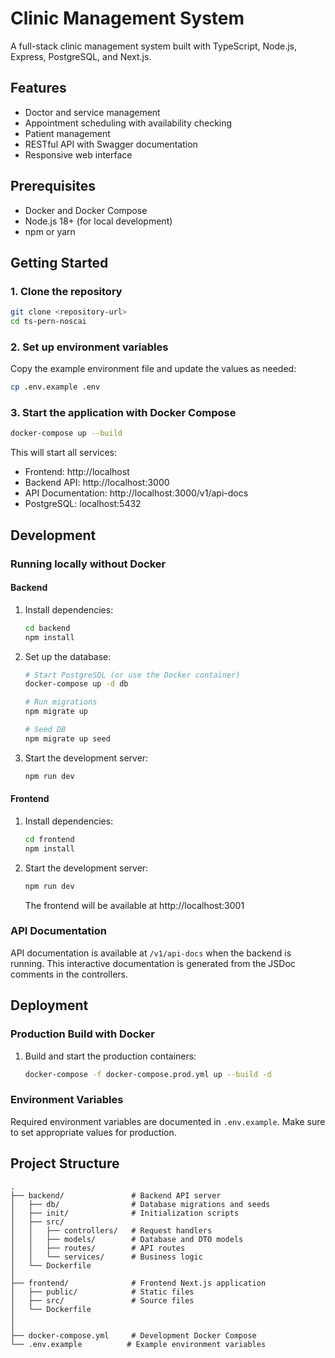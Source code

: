 # Clinic Management System

A full-stack clinic management system built with TypeScript, Node.js, Express, PostgreSQL, and Next.js.

## Features

- Doctor and service management
- Appointment scheduling with availability checking
- Patient management
- RESTful API with Swagger documentation
- Responsive web interface

## Prerequisites

- Docker and Docker Compose
- Node.js 18+ (for local development)
- npm or yarn

## Getting Started

### 1. Clone the repository

```bash
git clone <repository-url>
cd ts-pern-noscai
```

### 2. Set up environment variables

Copy the example environment file and update the values as needed:

```bash
cp .env.example .env
```

### 3. Start the application with Docker Compose

```bash
docker-compose up --build
```

This will start all services:
- Frontend: http://localhost
- Backend API: http://localhost:3000
- API Documentation: http://localhost:3000/v1/api-docs
- PostgreSQL: localhost:5432

## Development

### Running locally without Docker

#### Backend

1. Install dependencies:
   ```bash
   cd backend
   npm install
   ```

2. Set up the database:
   ```bash
   # Start PostgreSQL (or use the Docker container)
   docker-compose up -d db

   # Run migrations
   npm migrate up
   
   # Seed DB
   npm migrate up seed
   ```

3. Start the development server:
   ```bash
   npm run dev
   ```

#### Frontend

1. Install dependencies:
   ```bash
   cd frontend
   npm install
   ```

2. Start the development server:
   ```bash
   npm run dev
   ```

   The frontend will be available at http://localhost:3001

### API Documentation

API documentation is available at `/v1/api-docs` when the backend is running. This interactive documentation is generated from the JSDoc comments in the controllers.

## Deployment

### Production Build with Docker

1. Build and start the production containers:
   ```bash
   docker-compose -f docker-compose.prod.yml up --build -d
   ```

### Environment Variables

Required environment variables are documented in `.env.example`. Make sure to set appropriate values for production.

## Project Structure

```
.
├── backend/               # Backend API server
│   ├── db/                # Database migrations and seeds
│   ├── init/              # Initialization scripts
│   ├── src/
│   │   ├── controllers/   # Request handlers
│   │   ├── models/        # Database and DTO models
│   │   ├── routes/        # API routes
│   │   └── services/      # Business logic
│   └── Dockerfile
│
├── frontend/              # Frontend Next.js application
│   ├── public/            # Static files
│   ├── src/               # Source files
│   └── Dockerfile
│
│
├── docker-compose.yml     # Development Docker Compose
└── .env.example          # Example environment variables
```
